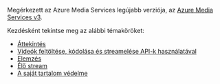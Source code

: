 Megérkezett az Azure Media Services legújabb verziója, az [Azure Media Services v3](https://docs.microsoft.com/azure/media-services/latest/).

Kezdésként tekintse meg az alábbi témaköröket: 

* [Áttekintés](https://docs.microsoft.com/azure/media-services/latest/media-services-overview)
* [Videók feltöltése, kódolása és streamelése API-k használatával](https://docs.microsoft.com/azure/media-services/latest/stream-files-tutorial-with-api)
* [Elemzés](https://docs.microsoft.com/azure/media-services/latest/analyze-videos-tutorial-with-api)
* [Élő stream](https://docs.microsoft.com/azure/media-services/latest/stream-live-tutorial-with-api)
* [A saját tartalom védelme](https://docs.microsoft.com/azure/media-services/latest/protect-with-aes128)
